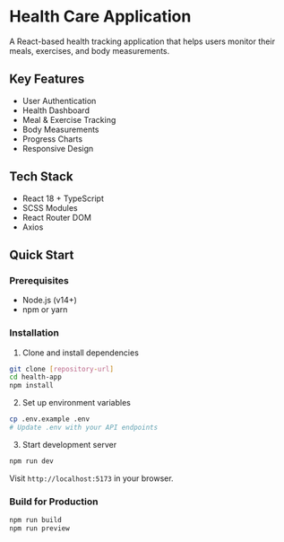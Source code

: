 # Health Care Application

A React-based health tracking application that helps users monitor their meals, exercises, and body measurements.

## Key Features

- User Authentication
- Health Dashboard
- Meal & Exercise Tracking
- Body Measurements
- Progress Charts
- Responsive Design

## Tech Stack

- React 18 + TypeScript
- SCSS Modules
- React Router DOM
- Axios

## Quick Start

### Prerequisites
- Node.js (v14+)
- npm or yarn

### Installation

1. Clone and install dependencies
```bash
git clone [repository-url]
cd health-app
npm install
```

2. Set up environment variables
```bash
cp .env.example .env
# Update .env with your API endpoints
```

3. Start development server
```bash
npm run dev
```

Visit `http://localhost:5173` in your browser.

### Build for Production
```bash
npm run build
npm run preview
```

